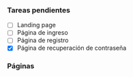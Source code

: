 ### Tareas pendientes
- [ ] Landing page
- [ ] Página de ingreso
- [ ] Página de registro
- [X] Página de recuperación de contraseña

### Páginas
